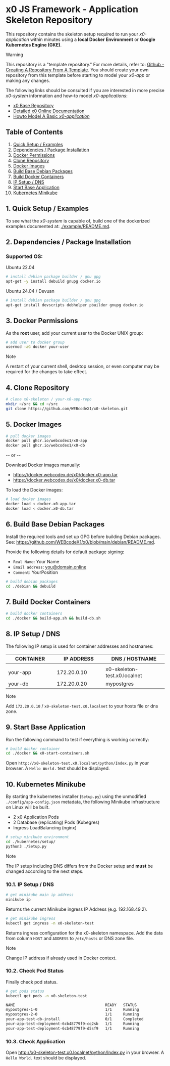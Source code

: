 # x0 JS Framework - Application Skeleton Repository

This repository contains the skeleton setup required to run your *x0-application*
within minutes using a **local Docker Environment** or **Google Kubernetes Engine (GKE)**.

>[!WARNING]
> This repository is a "template repository." For more details, refer to:
> [Github - Creating A Repository From A Template](https://docs.github.com/en/repositories/creating-and-managing-repositories/creating-a-repository-from-a-template).
> You should create your own repository from this template before starting to model your *x0-app* or making any changes.

The following links should be consulted if you are interested in more precise *x0-system* information and how-to
model *x0-applications*:

- [x0 Base Repository](https://github.com/WEBcodeX1/x0)
- [Detailed x0 Online Documentation](https://docs.webcodex.de/x0/v1.0/)
- [Howto Model A Basic *x0-application*](./BUILD-HOWTO.md)

## Table of Contents

1. [Quick Setup / Examples](#1-quick-setup--examples)
2. [Dependencies / Package Installation](#2-dependencies--package-installation)
3. [Docker Permissions](#3-docker-permissions)
4. [Clone Repository](#4-clone-repository)
5. [Docker Images](#5-docker-images)
6. [Build Base Debian Packages](#6-build-base-debian-packages)
7. [Build Docker Containers](#7-build-docker-containers)
8. [IP Setup / DNS](#8-ip-setup--dns)
9. [Start Base Application](#9-start-base-application)
10. [Kubernetes Minikube](#10-kubernetes-minikube)

## 1. Quick Setup / Examples

To see what the *x0-system* is capable of, build one of the dockerized examples
documented at: [./example/README.md](./example/README.md).

## 2. Dependencies / Package Installation

### Supported OS:

Ubuntu 22.04

```bash
# install debian package builder / gnu gpg
apt-get -y install debuild gnupg docker.io
```

Ubuntu 24.04 / Devuan 

```bash
# install debian package builder / gnu gpg
apt-get install devscripts debhelper pbuilder gnupg docker.io
```

## 3. Docker Permissions

As the **root** user, add your current user to the Docker UNIX group:

```bash
# add user to docker group
usermod -aG docker your-user
```

>[!NOTE]
> A restart of your current shell, desktop session, or even computer may be
> required for the changes to take effect.

## 4. Clone Repository

```bash
# clone x0-skeleton / your-x0-app-repo
mkdir ~/src && cd ~/src
git clone https://github.com/WEBcodeX1/x0-skeleton.git
```

## 5. Docker Images

```bash
# pull docker images
docker pull ghcr.io/webcodex1/x0-app
docker pull ghcr.io/webcodex1/x0-db
```

-- or --

Download Docker images manually:

- https://docker.webcodex.de/x0/docker.x0-app.tar<br>
- https://docker.webcodex.de/x0/docker.x0-db.tar<br>

To load the Docker images:

```bash
# load docker images
docker load < docker.x0-app.tar
docker load < docker.x0-db.tar
```

## 6. Build Base Debian Packages

Install the required tools and set up GPG before building Debian packages.
See: https://github.com/WEBcodeX1/x0/blob/main/debian/README.md.

Provide the following details for default package signing:

- `Real Name`: Your Name
- `Email address`: you@domain.online
- `Comment`: YourPosition

```bash
# build debian packages
cd ./debian && debuild
```

## 7. Build Docker Containers

```bash
# build docker containers
cd ./docker && build-app.sh && build-db.sh
```

## 8. IP Setup / DNS

The following IP setup is used for container addresses and hostnames:

| CONTAINER           | IP ADDRESS         | DNS / HOSTNAME               |
| ------------------- | ------------------ | ---------------------------- |
| <img width="300px"> | <img width="300">  | <img width="420">            |
| your-app            | 172.20.0.10        | x0-skeleton-test.x0.localnet |
| your-db             | 172.20.0.20        | mypostgres                   |

>[!NOTE]
> Add `172.20.0.10` / `x0-skeleton-test.x0.localnet` to your hosts file or
> dns zone.

## 9. Start Base Application

Run the following command to test if everything is working correctly:

```bash
# build docker container
cd ./docker && x0-start-containers.sh
```

Open `http://x0-skeleton-test.x0.localnet/python/Index.py` in your browser.
A `Hello World.` text should be displayed.

## 10. Kubernetes Minikube

By starting the kubernetes installer (`Setup.py`) using the unmodified
`./config/app-config.json` metadata, the following Minikube infrastructure on
Linux will be built.

- 2 x0 Application Pods
- 2 Database (replicating) Pods (Kubegres)
- Ingress LoadBalancing (nginx)

```bash
# setup minikube environment
cd ./kubernetes/setup/
python3 ./Setup.py
```

>[!NOTE]
> The IP setup including DNS differs from the Docker setup and **must** be changed
> according to the next steps.

### 10.1. IP Setup / DNS

```bash
# get minikube main ip address
minikube ip
```

Returns the current Minikube ingress IP Address (e.g. 192.168.49.2).

```bash
# get minikube ingress
kubectl get ingress -n x0-skeleton-test
```

Returns ingress configuration for the x0-skeleton namespace.
Add the data from column `HOST` and `ADDRESS` to `/etc/hosts` or DNS zone file.

>[!NOTE]
> Change IP address if already used in Docker context.

### 10.2. Check Pod Status

Finally check pod status.

```bash
# get pods status
kubectl get pods -n x0-skeleton-test
```

```bash
NAME                                        READY   STATUS
mypostgres-1-0                              1/1     Running
mypostgres-2-0                              1/1     Running
your-app-test-db-install                    0/1     Completed
your-app-test-deployment-6cb48779f9-cq2sb   1/1     Running
your-app-test-deployment-6cb48779f9-d5sf9   1/1     Running
```

### 10.3. Check Application

Open http://x0-skeleton-test.x0.localnet/python/Index.py in your browser.
A `Hello World.` text should be displayed.

